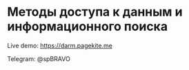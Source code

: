 # Методы доступа к данным и информационного поиска

Live demo: https://darm.pagekite.me

Telegram: @spBRAVO